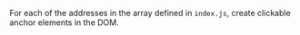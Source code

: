 
For each of the addresses in the array defined in `index.js`, create clickable anchor elements in the DOM.

